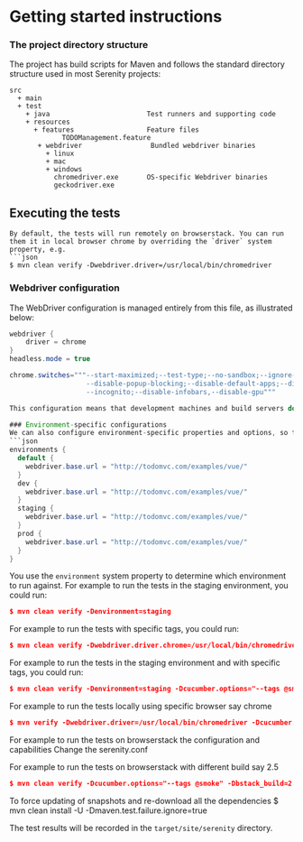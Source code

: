 # Getting started instructions
### The project directory structure
The project has build scripts for Maven and follows the standard directory structure used in most Serenity projects:
```Gherkin
src
  + main
  + test
    + java                        Test runners and supporting code
    + resources
      + features                  Feature files
             TODOManagement.feature 
       + webdriver                 Bundled webdriver binaries
         + linux
         + mac
         + windows 
           chromedriver.exe       OS-specific Webdriver binaries 
           geckodriver.exe
```

## Executing the tests

```
By default, the tests will run remotely on browserstack. You can run them it in local browser chrome by overriding the `driver` system property, e.g.
```json
$ mvn clean verify -Dwebdriver.driver=/usr/local/bin/chromedriver 
```

### Webdriver configuration
The WebDriver configuration is managed entirely from this file, as illustrated below:
```java
webdriver {
    driver = chrome
}
headless.mode = true

chrome.switches="""--start-maximized;--test-type;--no-sandbox;--ignore-certificate-errors;
                   --disable-popup-blocking;--disable-default-apps;--disable-extensions-file-access-check;
                   --incognito;--disable-infobars,--disable-gpu"""

This configuration means that development machines and build servers do not need to have a particular version of the WebDriver drivers installed for the tests to run correctly.

### Environment-specific configurations
We can also configure environment-specific properties and options, so that the tests can be run in different environments. Here, we configure three environments, __dev__, _staging_ and _prod_, with different starting URLs for each:
```json
environments {
  default {
    webdriver.base.url = "http://todomvc.com/examples/vue/"
  }
  dev {
    webdriver.base.url = "http://todomvc.com/examples/vue/"
  }
  staging {
    webdriver.base.url = "http://todomvc.com/examples/vue/"
  }
  prod {
    webdriver.base.url = "http://todomvc.com/examples/vue/"
  }
}

```
  
You use the `environment` system property to determine which environment to run against. 
For example to run the tests in the staging environment, you could run:
```json
$ mvn clean verify -Denvironment=staging
```

For example to run the tests with specific tags, you could run:
```json
$ mvn clean verify -Dwebdriver.driver.chrome=/usr/local/bin/chromedriver  -Dcucumber.options="--tags @smoke"
```
For example to run the tests in the staging environment and with specific tags, you could run:
```json
$ mvn clean verify -Denvironment=staging -Dcucumber.options="--tags @smoke"
```

For example to run the tests locally using specific browser say chrome
```json
$ mvn verify -Dwebdriver.driver=/usr/local/bin/chromedriver -Dcucumber.options="--tags @smoke"
```
For example to run the tests on browserstack the configuration and capabilities
Change the serenity.conf

For example to run the tests on browserstack with different build say 2.5
```json
$ mvn clean verify -Dcucumber.options="--tags @smoke" -Dbstack_build=2.5
```

To force updating of snapshots and re-download all the dependencies
$ mvn clean install -U -Dmaven.test.failure.ignore=true 

The test results will be recorded in the `target/site/serenity` directory.
